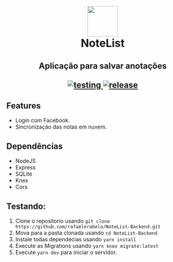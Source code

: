 
<h1 align="center">
  <br/>
  <img src="https://user-images.githubusercontent.com/55251721/78802105-ca55de80-7993-11ea-9187-3a97342a8dfb.png" width=80 />
  <br/>
  NoteList
</h1>
<h2 align="center">
  Aplicação para salvar anotações <br/>
  <br/>
  <a href="https://github.com/rafaelnrabelo/NoteList-Backend#testando">
    <img src="https://img.shields.io/badge/Testing-Install-%23DA552F" alt="testing"/>
  </a>
  <a href="https://github.com/rafaelnrabelo/NoteList-Backend/releases/latest">
    <img src="https://img.shields.io/badge/Last%20Release-2.1.1-%23DA552F" alt="release"/>
  </a>
</h2>

## Features
  - Login com Facebook.
  - Sincronização das notas em nuvem.
    
## Dependências
  - NodeJS
  - Express
  - SQLite
  - Knex
  - Cors
   
## Testando:
   1. Clone o repositorio usando `git clone https://github.com/rafaelnrabelo/NoteList-Backend.git`
   2. Mova para a pasta clonada usando `cd NoteList-Backend`
   3. Instale todas dependecias usando `yarn install`
   4. Execute as Migrations usando `yarn knex migrate:latest`
   5. Execute `yarn dev` para iniciar o servidor.
